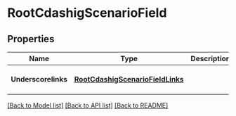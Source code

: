 # RootCdashigScenarioField

## Properties
Name | Type | Description | Notes
------------ | ------------- | ------------- | -------------
**Underscorelinks** | [**RootCdashigScenarioFieldLinks**](RootCdashigScenarioFieldLinks.md) |  | [optional] [default to null]

[[Back to Model list]](../README.md#documentation-for-models) [[Back to API list]](../README.md#documentation-for-api-endpoints) [[Back to README]](../README.md)


